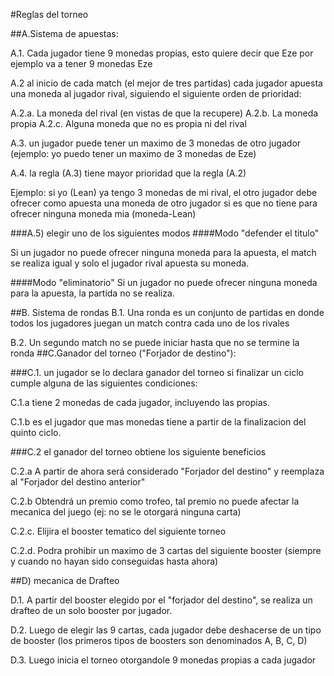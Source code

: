 #Reglas del torneo




##A.Sistema de apuestas:

A.1. Cada jugador tiene 9 monedas propias, esto quiere decir que Eze por ejemplo va a tener 9 monedas Eze

A.2 al inicio de cada match (el mejor de tres partidas) cada jugador apuesta una moneda al jugador rival, siguiendo el siguiente orden de prioridad:

A.2.a. La moneda del rival (en vistas de que la recupere)
A.2.b. La moneda propia
A.2.c. Alguna moneda que no es propia ni del rival

A.3. un jugador puede tener un maximo de 3 monedas de otro jugador (ejemplo: yo puedo tener un maximo de 3 monedas de Eze)

A.4. la regla (A.3) tiene mayor prioridad que la regla (A.2)

Ejemplo: si yo (Lean) ya tengo 3 monedas de mi rival, el otro jugador debe ofrecer como apuesta una moneda de otro jugador si es que no tiene para ofrecer ninguna moneda mia (moneda-Lean)


###A.5) elegir uno de los siguientes modos
####Modo "defender el titulo"

Si un jugador no puede ofrecer ninguna moneda para la apuesta, el match se realiza igual y solo el jugador rival apuesta su moneda.

####Modo "eliminatorio"
Si un jugador no puede ofrecer ninguna moneda para la apuesta, la partida no se realiza. 


##B. Sistema de rondas
B.1. Una ronda es un conjunto de partidas en donde todos los jugadores juegan un match contra cada uno de los rivales

B.2. Un segundo match no se puede iniciar hasta que no se termine la ronda
##C.Ganador del torneo ("Forjador de destino"):

###C.1. un jugador se lo declara ganador del torneo si finalizar un ciclo cumple alguna de las siguientes condiciones:

C.1.a tiene 2 monedas de cada jugador, incluyendo las propias.

C.1.b es el jugador que mas monedas tiene a partir de la finalizacion del quinto ciclo.

###C.2 el ganador del torneo obtiene los siguiente beneficios

C.2.a A partir de ahora será considerado "Forjador del destino" y reemplaza al "Forjador del destino anterior"

C.2.b Obtendrá un premio como trofeo, tal premio no puede afectar la mecanica del juego (ej: no se le otorgará ninguna carta)

C.2.c. Elijira el booster tematico del siguiente torneo

C.2.d. Podra prohibir un maximo de 3 cartas del siguiente booster (siempre y cuando no hayan sido conseguidas hasta ahora)






##D) mecanica de Drafteo

D.1. A partir del booster elegido por el "forjador del destino", se realiza un drafteo de un solo booster por jugador.

D.2. Luego de elegir las 9 cartas, cada jugador debe deshacerse de un tipo de booster (los primeros tipos de boosters son denominados A, B, C, D)

D.3. Luego inicia el torneo otorgandole 9 monedas propias a cada jugador

